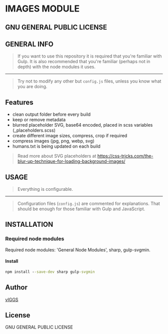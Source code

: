 # IMAGES MODULE

## GNU GENERAL PUBLIC LICENSE

## GENERAL INFO

> If you want to use this repository it is required that you're familiar with Gulp.
> It is also recommended that you're familiar (perhaps not in depth) with the node modules it uses.

---

> Try not to modify any other but `config.js` files, unless you know what you are doing.

## Features

-  clean output folder before every build
-  keep or remove metadata
-  blurred placeholder SVG, base64 encoded, placed in scss variables (\_placeholders.scss)
-  create different image sizes, compress, crop if required
-  compress images (jpg, png, webp, svg)
-  humans.txt is being updated on each build

> Read more about SVG placeholders at <https://css-tricks.com/the-blur-up-technique-for-loading-background-images/>

## USAGE

> Everything is configurable.

---

> Configuration files (`config.js`) are commented for explanations. That should be enough for those familiar with Gulp and JavaScript.

## INSTALLATION

### Required node modules

Required node modules: 'General Node Modules', sharp, gulp-svgmin.

#### Install

```cmd
npm install --save-dev sharp gulp-svgmin
```

## Author

[vIGGS](https://www.igorvracar.com)

## License

GNU GENERAL PUBLIC LICENSE

